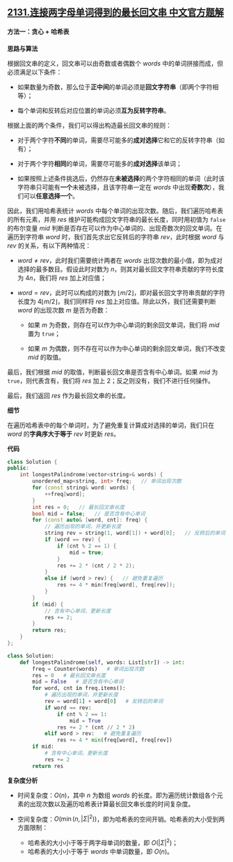 ## [2131.连接两字母单词得到的最长回文串 中文官方题解](https://leetcode.cn/problems/longest-palindrome-by-concatenating-two-letter-words/solutions/100000/lian-jie-liang-zi-mu-dan-ci-de-dao-de-zu-vs99)
#### 方法一：贪心 + 哈希表

**思路与算法**

根据回文串的定义，回文串可以由奇数或者偶数个 $\textit{words}$ 中的单词拼接而成，但必须满足以下条件：

- 如果数量为奇数，那么位于**正中间**的单词必须是**回文字符串**（即两个字符相等）；

- 每个单词和反转后对应位置的单词必须**互为反转字符串**。

根据上面的两个条件，我们可以得出构造最长回文串的规则：

- 对于两个字符**不同**的单词，需要尽可能多的**成对选择**它和它的反转字符串（如有）；

- 对于两个字符**相同**的单词，需要尽可能多的**成对选择**该单词；

- 如果按照上述条件挑选后，仍然存在**未被选择**的两个字符相同的单词（此时该字符串只可能有**一个**未被选择，且该字符串一定在 $\textit{words}$ 中出现**奇数次**），我们可以**任意选择一个**。

因此，我们用哈希表统计 $\textit{words}$ 中每个单词的出现次数。随后，我们遍历哈希表的所有元素，并用 $\textit{res}$ 维护可能构成回文字符串的最长长度，同时用初值为 $\texttt{false}$ 的布尔变量 $\textit{mid}$ 判断是否存在可以作为中心单词的、出现奇数次的回文单词。在遍历到字符串 $\textit{word}$ 时，我们首先求出它反转后的字符串 $\textit{rev}$，此时根据 $\textit{word}$ 与 $\textit{rev}$ 的关系，有以下两种情况：

- $\textit{word} \not = \textit{rev}$，此时我们需要统计两者在 $\textit{words}$ 出现次数的最小值，即为成对选择的最多数目。假设此时对数为 $n$，则其对最长回文字符串贡献的字符长度为 $4n$，我们将 $\textit{res}$ 加上对应值；

- $\textit{word} = \textit{rev}$，此时可以构成的对数为 $\lfloor m / 2 \rfloor$，即对最长回文字符串贡献的字符长度为 $4\lfloor m / 2 \rfloor$，我们同样将 $\textit{res}$ 加上对应值。除此以外，我们还需要判断 $\textit{word}$ 的出现次数 $m$ 是否为奇数：

    - 如果 $m$ 为奇数，则存在可以作为中心单词的剩余回文单词，我们将 $\textit{mid}$ 置为 $\texttt{true}$；
    
    - 如果 $m$ 为偶数，则不存在可以作为中心单词的剩余回文单词，我们不改变 $\textit{mid}$ 的取值。

最后，我们根据 $\textit{mid}$ 的取值，判断最长回文串是否含有中心单词。如果 $\textit{mid}$ 为 $\texttt{true}$，则代表含有，我们将 $\textit{res}$ 加上 $2$；反之则没有，我们不进行任何操作。

最后，我们返回 $\textit{res}$ 作为最长回文串的长度。

**细节**

在遍历哈希表中的每个单词时，为了避免重复计算成对选择的单词，我们只在 $\textit{word}$ 的**字典序大于等于** $\textit{rev}$ 时更新 $\textit{res}$。

**代码**

```C++ [sol1-C++]
class Solution {
public:
    int longestPalindrome(vector<string>& words) {
        unordered_map<string, int> freq;   // 单词出现次数
        for (const string& word: words) {
            ++freq[word];
        }
        int res = 0;   // 最长回文串长度
        bool mid = false;   // 是否含有中心单词
        for (const auto& [word, cnt]: freq) {
            // 遍历出现的单词，并更新长度
            string rev = string(1, word[1]) + word[0];   // 反转后的单词
            if (word == rev) {
                if (cnt % 2 == 1) {
                    mid = true;
                }
                res += 2 * (cnt / 2 * 2);
            }
            else if (word > rev) {   // 避免重复遍历
                res += 4 * min(freq[word], freq[rev]);
            }
        }
        if (mid) {
            // 含有中心单词，更新长度
            res += 2;
        }
        return res;
    }
};
```


```Python [sol1-Python3]
class Solution:
    def longestPalindrome(self, words: List[str]) -> int:
        freq = Counter(words)   # 单词出现次数
        res = 0   # 最长回文串长度
        mid = False   # 是否含有中心单词
        for word, cnt in freq.items():
            # 遍历出现的单词，并更新长度
            rev = word[1] + word[0]   # 反转后的单词
            if word == rev:
                if cnt % 2 == 1:
                    mid = True
                res += 2 * (cnt // 2 * 2)
            elif word > rev:   # 避免重复遍历
                res += 4 * min(freq[word], freq[rev])
        if mid:
            # 含有中心单词，更新长度
            res += 2
        return res
```


**复杂度分析**

- 时间复杂度：$O(n)$，其中 $n$ 为数组 $\textit{words}$ 的长度。即为遍历统计数组各个元素的出现次数以及遍历哈希表计算最长回文串长度的时间复杂度。

- 空间复杂度：$O(\min(n, |\Sigma|^2))$，即为哈希表的空间开销。哈希表的大小受到两方面限制：
    - 哈希表的大小小于等于两字母单词的数量，即 $O(|\Sigma|^2)$；
    - 哈希表的大小小于等于 $\textit{words}$ 中单词数量，即 $O(n)$。